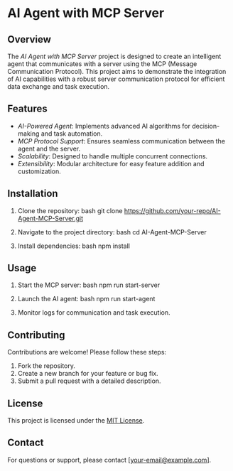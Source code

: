 # AI Agent with MCP Server

## Overview
The *AI Agent with MCP Server* project is designed to create an intelligent agent that communicates with a server using the MCP (Message Communication Protocol). This project aims to demonstrate the integration of AI capabilities with a robust server communication protocol for efficient data exchange and task execution.

## Features
- *AI-Powered Agent*: Implements advanced AI algorithms for decision-making and task automation.
- *MCP Protocol Support*: Ensures seamless communication between the agent and the server.
- *Scalability*: Designed to handle multiple concurrent connections.
- *Extensibility*: Modular architecture for easy feature addition and customization.

## Installation
1. Clone the repository:
    bash
    git clone https://github.com/your-repo/AI-Agent-MCP-Server.git
    
2. Navigate to the project directory:
    bash
    cd AI-Agent-MCP-Server
    
3. Install dependencies:
    bash
    npm install
    

## Usage
1. Start the MCP server:
    bash
    npm run start-server
    
2. Launch the AI agent:
    bash
    npm run start-agent
    
3. Monitor logs for communication and task execution.

## Contributing
Contributions are welcome! Please follow these steps:
1. Fork the repository.
2. Create a new branch for your feature or bug fix.
3. Submit a pull request with a detailed description.

## License
This project is licensed under the [MIT License](LICENSE).

## Contact
For questions or support, please contact [your-email@example.com].